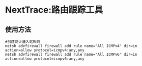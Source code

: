 # NextTrace:路由跟踪工具
## 使用方法
```shell
#创建防火墙入站规则
netsh advfirewall firewall add rule name="All ICMPv4" dir=in action=allow protocol=icmpv4:any,any
netsh advfirewall firewall add rule name="All ICMPv6" dir=in action=allow protocol=icmpv6:any,any
```